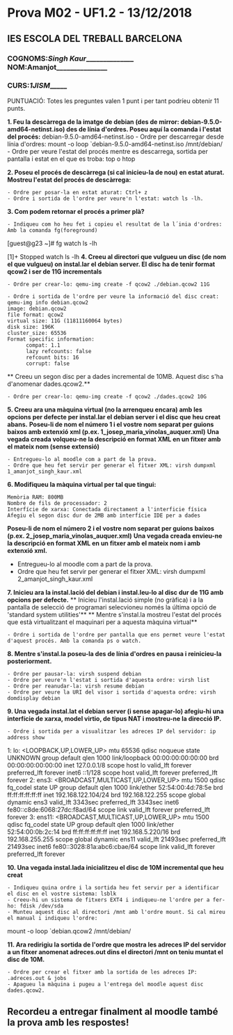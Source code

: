# Prova M02 - UF1.2 - 13/12/2018
## IES ESCOLA DEL TREBALL BARCELONA

### COGNOMS:_______Singh Kaur_____________________ NOM:__Amanjot_________________

### CURS:_________1JISM______________

PUNTUACIÓ: Totes les preguntes valen 1 punt i per tant podríeu obtenir 11 punts. 

**1. Feu la descàrrega de la imatge de debian (des de mirror: debian-9.5.0-amd64-netinst.iso) des de línia d'ordres. Poseu aquí la comanda i l'estat del procés:**
debian-9.5.0-amd64-netinst.iso
	- Ordre per descarregar desde línia d'ordres: mount -o loop `debian-9.5.0-amd64-netinst.iso /mnt/debian/
	- Ordre per veure l'estat del procés mentre es descarrega, sortida per pantalla i estat en el que es troba: top o htop

**2. Poseu el procés de descàrrega (si cal inicieu-la de nou) en estat aturat. Mostreu l'estat del procés de descàrrega:**

	- Ordre per posar-la en estat aturat: Ctrl+ z
	- Ordre i sortida de l'ordre per veure'n l'estat: watch ls -lh.

**3. Com podem retornar el procés a primer plà?**

    - Indiqueu com ho heu fet i copieu el resultat de la l´inia d'ordres: Amb la comanda fg(foreground)
[guest@g23 ~]# fg
watch ls -lh

[1]+  Stopped                 watch ls -lh
**4. Creeu al directori que vulgueu un disc (de nom el que vulgueu) on instal.lar el debian server. El disc ha de tenir format qcow2 i ser de 11G incrementals**
	
	- Ordre per crear-lo: qemu-img create -f qcow2 ./debian.qcow2 11G

	- Ordre i sortida de l'ordre per veure la informació del disc creat: qemu-img info debian.qcow2
	image: debian.qcow2
	file format: qcow2
	virtual size: 11G (11811160064 bytes)
	disk size: 196K
	cluster_size: 65536
	Format specific information:
          compat: 1.1
    	  lazy refcounts: false
    	  refcount bits: 16
    	  corrupt: false
   ** Creeu un segon disc per a dades incremental de 10MB. Aquest disc s'ha d'anomenar dades.qcow2.** 
    
    - Ordre per crear-lo: qemu-img create -f qcow2 ./dades.qcow2 10G

**5. Creeu ara una màquina virtual (no la arrenqueu encara) amb les opcions per defecte per instal.lar el debian server i el disc que heu creat abans.**
    **Poseu-li de nom el número 1 i el vostre nom separat per guions baixos amb extenxió xml  (p.ex. 1_josep_maria_vinolas_auquer.xml)**
    **Una vegada creada volqueu-ne la descripció en format XML en un fitxer amb el mateix nom (sense extensió)**
    
    - Entregueu-lo al moodle com a part de la prova.
	- Ordre que heu fet servir per generar el fitxer XML: virsh dumpxml 1_amanjot_singh_kaur.xml

**6. Modifiqueu la màquina virtual per tal que tingui:**

	Memòria RAM: 800MB
	Nombre de fils de processador: 2
	Interfície de xarxa: Conectada directament a l'interficie física
	Afegiu el segon disc dur de 2MB amb interfície IDE per a dades

   **Poseu-li de nom el número 2 i el vostre nom separat per guions baixos  (p.ex. 2_josep_maria_vinolas_auquer.xml)**
   **Una vegada creada envieu-ne la descripció en format XML en un fitxer amb el mateix nom i amb extenxió xml.**
   
   - Entregueu-lo al moodle com a part de la prova.
   - Ordre que heu fet servir per generar el fitxer XML: virsh dumpxml 2_amanjot_singh_kaur.xml
   
   
**7. Inicieu ara la instal.lació del debian i instal.leu-lo al disc dur de 11G amb opcions per defecte.**
** Inicieu l'instal.lació simple (no gràfica) i a la pantalla de selecció de programari selecvioneu només la última opció de 'standard system utilities'**
** Mentre s'instal.la mostreu l'estat del procés que està virtualitzant el maquinari per a aquesta màquina virtual**
   
	- Ordre i sortida de l'ordre per pantalla que ens permet veure l'estat d'aquest procés. Amb la comanda ps o watch.

**8. Mentre s'instal.la poseu-la des de línia d'ordres en pausa i reinicieu-la posteriorment.**

	- Ordre per pausar-la: virsh suspend debian
	- Ordre per veure'n l'estat i sortida d'aquesta ordre: virsh list
	- Ordre per reanudar-la: virsh resume debian
	- Ordre per veure la URI del visor i sortida d'aquesta ordre: virsh domdisplay debian

**9. Una vegada instal.lat el debian server (i sense apagar-lo) afegiu-hi una interfície de xarxa, model virtio, de tipus NAT i mostreu-ne la direcció IP.**

	- Ordre i sortida per a visualitzar les adreces IP del servidor: ip address show
1: lo: <LOOPBACK,UP,LOWER_UP> mtu 65536 qdisc noqueue state UNKNOWN group default qlen 1000
    link/loopback 00:00:00:00:00:00 brd 00:00:00:00:00:00
    inet 127.0.0.1/8 scope host lo
       valid_lft forever preferred_lft forever
    inet6 ::1/128 scope host 
       valid_lft forever preferred_lft forever
2: ens3: <BROADCAST,MULTICAST,UP,LOWER_UP> mtu 1500 qdisc fq_codel state UP group default qlen 1000
    link/ether 52:54:00:4d:78:5e brd ff:ff:ff:ff:ff:ff
    inet 192.168.122.104/24 brd 192.168.122.255 scope global dynamic ens3
       valid_lft 3343sec preferred_lft 3343sec
    inet6 fe80::c8de:6068:27dc:f8ad/64 scope link 
       valid_lft forever preferred_lft forever
3: ens11: <BROADCAST,MULTICAST,UP,LOWER_UP> mtu 1500 qdisc fq_codel state UP group default qlen 1000
    link/ether 52:54:00:0b:2c:14 brd ff:ff:ff:ff:ff:ff
    inet 192.168.5.220/16 brd 192.168.255.255 scope global dynamic ens11
       valid_lft 21493sec preferred_lft 21493sec
    inet6 fe80::3028:81a:abc6:cbae/64 scope link 
       valid_lft forever preferred_lft forever
	
**10. Una vegada instal.lada inicialitzeu el disc de 10M incremental que heu creat**

	- Indiqueu quina ordre i la sortida heu fet servir per a identificar el disc en el vostre sistema: lsblk
	- Creeu-hi un sistema de fitxers EXT4 i indiqueu-ne l'ordre per a fer-ho: fdisk /dev/sda
	- Munteu aquest disc al directori /mnt amb l'ordre mount. Si cal mireu el manual i indiqueu l'ordre:
mount -o loop `debian.qcow2 /mnt/debian/

**11. Ara redirigiu la sortida de l'ordre que mostra les adreces IP del servidor a un fitxer anomenat adreces.out dins el directori /mnt on teniu muntat el disc de 10M.**
	
	- Ordre per crear el fitxer amb la sortida de les adreces IP: .adreces.out & jobs
	- Apagueu la màquina i pugeu a l'entrega del moodle aquest disc dades.qcow2.
	
## Recordeu a entregar finalment al moodle també la prova amb les respostes!

